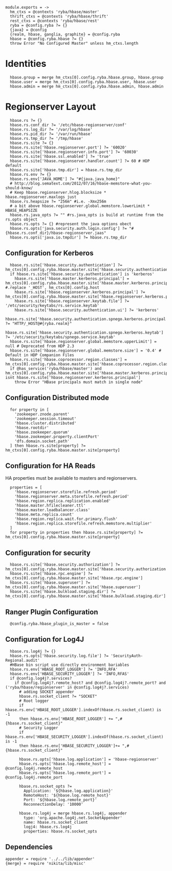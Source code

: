 

    module.exports = ->
      hm_ctxs = @contexts 'ryba/hbase/master'
      thrift_ctxs = @contexts 'ryba/hbase/thrift'
      rest_ctxs = @contexts 'ryba/hbase/rest'
      ryba = @config.ryba ?= {}
      {java} = @config
      {realm, hbase, ganglia, graphite} = @config.ryba
      hbase = @config.ryba.hbase ?= {}
      throw Error "No Configured Master" unless hm_ctxs.length

# Identities

      hbase.group = merge hm_ctxs[0].config.ryba.hbase.group, hbase.group
      hbase.user = merge hm_ctxs[0].config.ryba.hbase.user, hbase.user
      hbase.admin = merge hm_ctxs[0].config.ryba.hbase.admin, hbase.admin

# Regionserver Layout

      hbase.rs ?= {}
      hbase.rs.conf_dir ?= '/etc/hbase-regionserver/conf'
      hbase.rs.log_dir ?= '/var/log/hbase'
      hbase.rs.pid_dir ?= '/var/run/hbase'
      hbase.rs.tmp_dir ?= '/tmp/hbase'
      hbase.rs.site ?= {}
      hbase.rs.site['hbase.regionserver.port'] ?= '60020'
      hbase.rs.site['hbase.regionserver.info.port'] ?= '60030'
      hbase.rs.site['hbase.ssl.enabled'] ?= 'true'
      hbase.rs.site['hbase.regionserver.handler.count'] ?= 60 # HDP default
      hbase.rs.site['hbase.tmp.dir'] = hbase.rs.tmp_dir
      hbase.rs.env ?= {}
      hbase.rs.env['JAVA_HOME'] ?= "#{java.java_home}"
      # http://blog.sematext.com/2012/07/16/hbase-memstore-what-you-should-know/
      # Keep hbase.regionserver.hlog.blocksize * hbase.regionserver.maxlogs just
      hbase.rs.heapsize ?= "256m" #i.e. -Xmx256m
      # a bit above hbase.regionserver.global.memstore.lowerLimit * HBASE_HEAPSIZE
      hbase.rs.java_opts ?= "" #rs.java_opts is build at runtime from the rs.opts object
      hbase.rs.opts ?= {} #represent the java options obect
      hbase.rs.opts['java.security.auth.login.config'] ?= "#{hbase.rs.conf_dir}/hbase-regionserver.jaas"
      hbase.rs.opts['java.io.tmpdir'] ?= hbase.rs.tmp_dir

## Configuration for Kerberos

      hbase.rs.site['hbase.security.authentication'] ?= hm_ctxs[0].config.ryba.hbase.master.site['hbase.security.authentication']
      if hbase.rs.site['hbase.security.authentication'] is 'kerberos'
        hbase.rs.site['hbase.master.kerberos.principal'] = hm_ctxs[0].config.ryba.hbase.master.site['hbase.master.kerberos.principal'] #.replace '_HOST', hm_ctxs[0].config.host
        hbase.rs.site['hbase.regionserver.kerberos.principal'] ?= hm_ctxs[0].config.ryba.hbase.master.site['hbase.regionserver.kerberos.principal']
        hbase.rs.site['hbase.regionserver.keytab.file'] ?= '/etc/security/keytabs/rs.service.keytab'
        hbase.rs.site['hbase.security.authentication.ui'] ?= 'kerberos'
        hbase.rs.site['hbase.security.authentication.spnego.kerberos.principal'] ?= "HTTP/_HOST@#{ryba.realm}"
        hbase.rs.site['hbase.security.authentication.spnego.kerberos.keytab'] ?= '/etc/security/keytabs/spnego.service.keytab'
      hbase.rs.site['hbase.regionserver.global.memstore.upperLimit'] = null # Deprecated from HDP 2.3
      hbase.rs.site['hbase.regionserver.global.memstore.size'] = '0.4' # Default in HDP Companion Files
      hbase.rs.site['hbase.coprocessor.region.classes'] =  hm_ctxs[0].config.ryba.hbase.master.site['hbase.coprocessor.region.classes']
      if @has_service('ryba/hbase/master') and hm_ctxs[0].config.ryba.hbase.master.site['hbase.master.kerberos.principal'] isnt hbase.rs.site['hbase.regionserver.kerberos.principal']
        throw Error "HBase principals must match in single node"

## Configuration Distributed mode

      for property in [
        'zookeeper.znode.parent'
        'zookeeper.session.timeout'
        'hbase.cluster.distributed'
        'hbase.rootdir'
        'hbase.zookeeper.quorum'
        'hbase.zookeeper.property.clientPort'
        'dfs.domain.socket.path'
      ] then hbase.rs.site[property] ?= hm_ctxs[0].config.ryba.hbase.master.site[property]

## Configuration for HA Reads

HA properties must be available to masters and regionservers.

      properties = [
        'hbase.regionserver.storefile.refresh.period'
        'hbase.regionserver.meta.storefile.refresh.period'
        'hbase.region.replica.replication.enabled'
        'hbase.master.hfilecleaner.ttl'
        'hbase.master.loadbalancer.class'
        'hbase.meta.replica.count'
        'hbase.region.replica.wait.for.primary.flush'
        'hbase.region.replica.storefile.refresh.memstore.multiplier'
      ]
      for property in properties then hbase.rs.site[property] ?= hm_ctxs[0].config.ryba.hbase.master.site[property]

## Configuration for security

      hbase.rs.site['hbase.security.authorization'] ?= hm_ctxs[0].config.ryba.hbase.master.site['hbase.security.authorization']
      hbase.rs.site['hbase.rpc.engine'] ?= hm_ctxs[0].config.ryba.hbase.master.site['hbase.rpc.engine']
      hbase.rs.site['hbase.superuser'] ?= hm_ctxs[0].config.ryba.hbase.master.site['hbase.superuser']
      hbase.rs.site['hbase.bulkload.staging.dir'] ?= hm_ctxs[0].config.ryba.hbase.master.site['hbase.bulkload.staging.dir']

## Ranger Plugin Configuration

      @config.ryba.hbase_plugin_is_master = false

## Configuration for Log4J

      hbase.rs.log4j ?= {}
      hbase.rs.opts['hbase.security.log.file'] ?= 'SecurityAuth-Regional.audit'
      #HBase bin script use directly environment bariables
      hbase.rs.env['HBASE_ROOT_LOGGER'] ?= 'INFO,RFA'
      hbase.rs.env['HBASE_SECURITY_LOGGER'] ?= 'INFO,RFAS'
      if @config.log4j?.services?
        if @config.log4j?.remote_host? and @config.log4j?.remote_port? and ('ryba/hbase/regionserver' in @config.log4j?.services)
          # adding SOCKET appender
          hbase.rs.socket_client ?= "SOCKET"
          # Root logger
          if hbase.rs.env['HBASE_ROOT_LOGGER'].indexOf(hbase.rs.socket_client) is -1
          then hbase.rs.env['HBASE_ROOT_LOGGER'] += ",#{hbase.rs.socket_client}"
          # Security Logger
          if hbase.rs.env['HBASE_SECURITY_LOGGER'].indexOf(hbase.rs.socket_client) is -1
          then hbase.rs.env['HBASE_SECURITY_LOGGER']+= ",#{hbase.rs.socket_client}"

          hbase.rs.opts['hbase.log.application'] = 'hbase-regionserver'
          hbase.rs.opts['hbase.log.remote_host'] = @config.log4j.remote_host
          hbase.rs.opts['hbase.log.remote_port'] = @config.log4j.remote_port

          hbase.rs.socket_opts ?=
            Application: '${hbase.log.application}'
            RemoteHost: '${hbase.log.remote_host}'
            Port: '${hbase.log.remote_port}'
            ReconnectionDelay: '10000'

          hbase.rs.log4j = merge hbase.rs.log4j, appender
            type: 'org.apache.log4j.net.SocketAppender'
            name: hbase.rs.socket_client
            logj4: hbase.rs.log4j
            properties: hbase.rs.socket_opts

## Dependencies

    appender = require '../../lib/appender'
    {merge} = require 'nikita/lib/misc'
